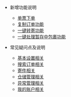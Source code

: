 
* 新增功能说明
    - [单票下单](newadd/1.md)
    - [复制订单功能](newadd/2.md)
    - [一键转寄功能](newadd/3.md)
    - [一键处理暂存中包裹功能](newadd/4.md)


* 常见疑问点及说明
    - [基本设置相关](questions/1.md)
    - [搜索订单相关](questions/2.md)
    - [寄件相关](questions/3.md)
    - [仓储管理相关](questions/4.md)
    - [异常管理相关](questions/5.md)
    - [我的账户相关](questions/6.md)
